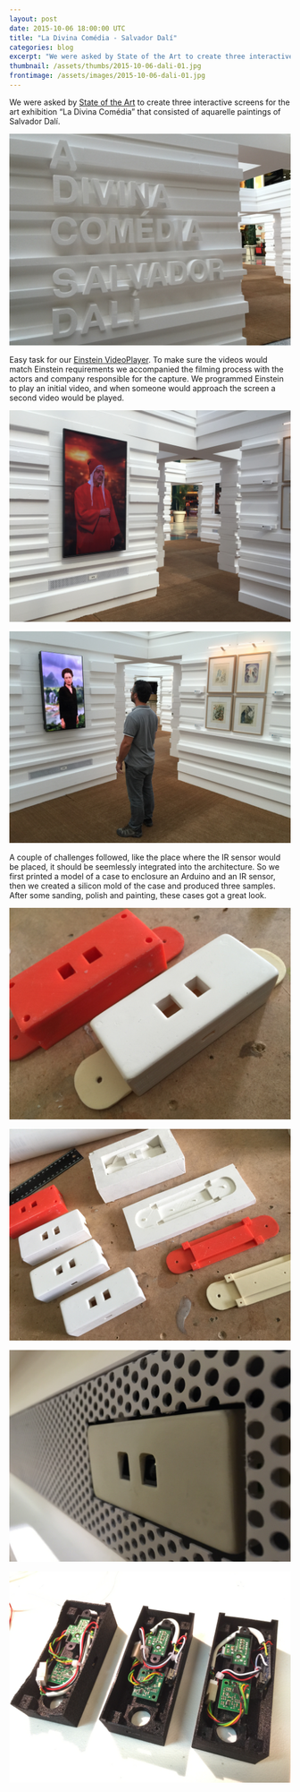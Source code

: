 ```yaml
---
layout: post
date: 2015-10-06 18:00:00 UTC
title: "La Divina Comédia - Salvador Dalí"
categories: blog
excerpt: "We were asked by State of the Art to create three interactive screens for the art exhibition “La Divina Comédia” that consisted in Salvador Dali aquarelle paintings."
thumbnail: /assets/thumbs/2015-10-06-dali-01.jpg
frontimage: /assets/images/2015-10-06-dali-01.jpg
---
```


We were asked by [State of the Art][1] to create three interactive screens for the art exhibition “La Divina Comédia” that consisted of aquarelle paintings of Salvador Dalí. 

![](/assets/images/2015-10-06-dali-01.jpg)

Easy task for our [Einstein VideoPlayer][2]. To make sure the videos would match Einstein requirements we accompanied the filming process with the actors and company responsible for the capture. We programmed Einstein to play an initial video, and when someone would approach the screen a second video would be played.

![](/assets/images/2015-10-06-dali-02.jpg)

![](/assets/images/2015-10-06-dali-03.jpg)

A couple of challenges followed, like the place where the IR sensor would be placed, it should be seemlessly integrated into the architecture. So we first printed a model of a case to enclosure an Arduino and an IR sensor, then we created a silicon mold of the case and produced three samples. After some sanding, polish and painting, these cases got a great look.

![](/assets/images/2015-10-06-dali-06.jpg)

![](/assets/images/2015-10-06-dali-07.jpg)

![](/assets/images/2015-10-06-dali-04.jpg)

![](/assets/images/2015-10-06-dali-05.jpg)

[1]: http://sota.pt/
[2]: http://artica.cc/einstein/
